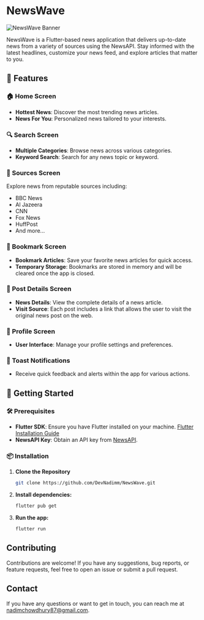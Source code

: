 # NewsWave

![NewsWave Banner](https://i.ibb.co.com/GJmfg7w/Gray-Minimalist-Phone-Mockup-Facebook-Cover.png)

NewsWave is a Flutter-based news application that delivers up-to-date news from a variety of sources using the NewsAPI. Stay informed with the latest headlines, customize your news feed, and explore articles that matter to you.

## 📱 Features

### 🏠 Home Screen
- **Hottest News**: Discover the most trending news articles.
- **News For You**: Personalized news tailored to your interests.

### 🔍 Search Screen
- **Multiple Categories**: Browse news across various categories.
- **Keyword Search**: Search for any news topic or keyword.

### 📰 Sources Screen
Explore news from reputable sources including:
- BBC News
- Al Jazeera
- CNN
- Fox News
- HuffPost
- And more...

### 🔖 Bookmark Screen
- **Bookmark Articles**: Save your favorite news articles for quick access.
- **Temporary Storage**: Bookmarks are stored in memory and will be cleared once the app is closed.

### 📄 Post Details Screen
- **News Details**: View the complete details of a news article.
- **Visit Source**: Each post includes a link that allows the user to visit the original news post on the web.

### 👤 Profile Screen
- **User Interface**: Manage your profile settings and preferences.

### 🥤 Toast Notifications
- Receive quick feedback and alerts within the app for various actions.

## 🚀 Getting Started

### 🛠 Prerequisites
- **Flutter SDK**: Ensure you have Flutter installed on your machine. [Flutter Installation Guide](https://flutter.dev/docs/get-started/install)
- **NewsAPI Key**: Obtain an API key from [NewsAPI](https://newsapi.org/).

### 📦 Installation

1. **Clone the Repository**
   ```bash
   git clone https://github.com/DevNadimm/NewsWave.git
   ```
   
2. **Install dependencies:**

    ```bash
    flutter pub get
    ```

3. **Run the app:**

    ```bash
    flutter run
    ```

## Contributing

Contributions are welcome! If you have any suggestions, bug reports, or feature requests, feel free
to open an issue or submit a pull request.

## Contact

If you have any questions or want to get in touch, you can reach me
at [nadimchowdhury87@gmail.com](mailto:nadimchowdhury87@gmail.com).